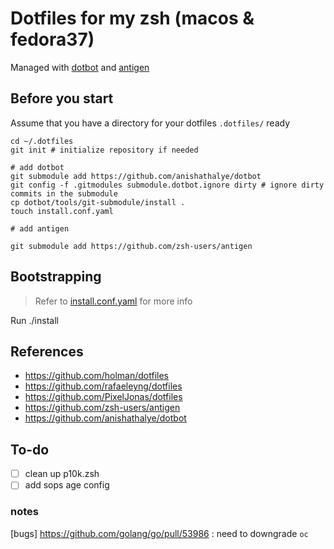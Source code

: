 # Dotfiles for my zsh (macos & fedora37)

Managed with [dotbot](https://github.com/anishathalye/dotbot) and [antigen](https://github.com/zsh-users/antigen)

## Before you start
Assume that you have a directory for your dotfiles `.dotfiles/` ready

```
cd ~/.dotfiles 
git init # initialize repository if needed

# add dotbot
git submodule add https://github.com/anishathalye/dotbot 
git config -f .gitmodules submodule.dotbot.ignore dirty # ignore dirty commits in the submodule
cp dotbot/tools/git-submodule/install .
touch install.conf.yaml

# add antigen 

git submodule add https://github.com/zsh-users/antigen
```

## Bootstrapping
> Refer to [install.conf.yaml](https://github.com/juntereiner/dotfiles/blob/master/install.conf.yaml) for more info

Run ./install


## References

- https://github.com/holman/dotfiles
- https://github.com/rafaeleyng/dotfiles
- https://github.com/PixelJonas/dotfiles
- https://github.com/zsh-users/antigen
- https://github.com/anishathalye/dotbot

## To-do

- [ ] clean up p10k.zsh
- [ ] add sops age config

### notes

[bugs]
https://github.com/golang/go/pull/53986 : need to downgrade `oc`

